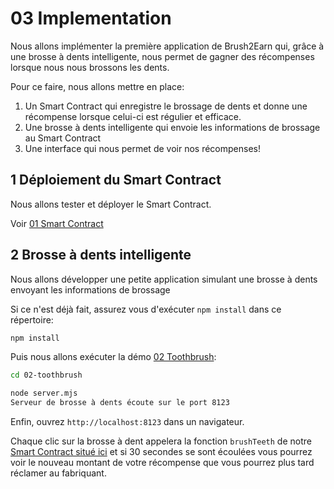 # 03 Implementation

Nous allons implémenter la première application de Brush2Earn qui, grâce à une brosse à dents intelligente, nous permet de gagner des récompenses lorsque nous nous brossons les dents.

Pour ce faire, nous allons mettre en place:

1. Un Smart Contract qui enregistre le brossage de dents et donne une récompense lorsque celui-ci est régulier et efficace.
2. Une brosse à dents intelligente qui envoie les informations de brossage au Smart Contract
3. Une interface qui nous permet de voir nos récompenses!

## 1 Déploiement du Smart Contract

Nous allons tester et déployer le Smart Contract.

Voir [01 Smart Contract](./01-smart-contract.md)

## 2 Brosse à dents intelligente

Nous allons développer une petite application simulant une brosse à dents envoyant les informations de brossage

Si ce n'est déjà fait, assurez vous d'exécuter `npm install` dans ce répertoire:

```sh
npm install
```

Puis nous allons exécuter la démo [02 Toothbrush](./02-toothbrush):

```sh
cd 02-toothbrush

node server.mjs
Serveur de brosse à dents écoute sur le port 8123
```

Enfin, ouvrez `http://localhost:8123` dans un navigateur.

Chaque clic sur la brosse à dent appelera la fonction `brushTeeth` de notre [Smart Contract situé ici](https://mumbai.polygonscan.com/address/0x09cA4C1294930523D39213E8002883C3BdcF301c) et si 30 secondes se sont écoulées vous pourrez voir le nouveau montant de votre récompense que vous pourrez plus tard réclamer au fabriquant.
